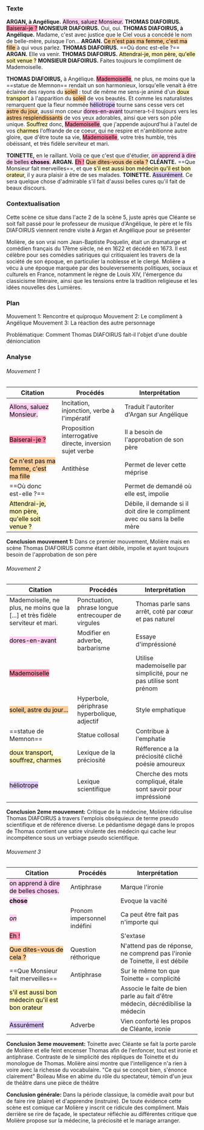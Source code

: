 ### Texte

**ARGAN, à Angélique.** <mark style="background: #FFB8EBA6;">Allons, saluez Monsieur.</mark>
**THOMAS DIAFOIRUS.** <mark style="background: #FF5582A6;">Baiserai-je ?</mark>
**MONSIEUR DIAFOIRUS.** Oui, oui.
**THOMAS DIAFOIRUS, à Angélique.** Madame, c'est avec justice que le Ciel vous a concédé le nom de belle-mère, puisque l'on...
**ARGAN.** <mark style="background: #FFB86CA6;">Ce n'est pas ma femme, c'est ma fille </mark>à qui vous parlez.
**THOMAS DIAFOIRUS.** ==Où donc est-elle ?==
**ARGAN.** Elle va venir.
**THOMAS DIAFOIRUS.** <mark style="background: #FFF3A3A6;">Attendrai-je, mon père, qu'elle soit venue ?</mark>
**MONSIEUR DIAFOIRUS.** Faites toujours le compliment de Mademoiselle.

**THOMAS DIAFOIRUS,** à Angélique. <mark style="background: #FF5582A6;">Mademoiselle</mark>, ne plus, ne moins que la ==statue de Memnon== rendait un son harmonieux, lorsqu'elle venait à être éclairée des rayons du <mark style="background: #FFB86CA6;">soleil</mark> : tout de même me sens-je animé d'un <mark style="background: #FFF3A3A6;">doux transport</mark> à l'apparition du <mark style="background: #FFB86CA6;">soleil</mark> de vos beautés. Et comme les naturalistes remarquent que la fleur nommée <mark style="background: #D2B3FFA6;">héliotrope</mark> tourne sans cesse vers cet <mark style="background: #FFB86CA6;">astre du jour</mark>, aussi mon coeur <mark style="background: #FFB8EBA6;">dores-en-avant</mark> tournera-t-il toujours vers les <mark style="background: #FFB86CA6;">astres resplendissants</mark> de vos yeux adorables, ainsi que vers son pôle unique. <mark style="background: #FFF3A3A6;">Souffrez</mark> donc, <mark style="background: #FF5582A6;">Mademoiselle</mark>, que j'appende aujourd'hui à l'autel de vos <mark style="background: #FFF3A3A6;">charmes</mark> l'offrande de ce coeur, qui ne respire et n'ambitionne autre gloire, que d'être toute sa vie, <mark style="background: #FF5582A6;">Mademoiselle</mark>, votre très humble, très obéissant, et très fidèle serviteur et mari.

**TOINETTE,** en le raillant. Voilà ce que c'est que d'étudier, <mark style="background: #FFB8EBA6;"><i>on</i> apprend à dire de belles <strong>choses</strong>.</mark>
**ARGAN.** <mark style="background: #FF5582A6;">Eh !</mark> <mark style="background: #FFB86CA6;">Que dites-vous de cela ?</mark>
**CLÉANTE.** ==Que Monsieur fait merveilles==, et que <mark style="background: #FFF3A3A6;">s'il est aussi bon médecin qu'il est bon orateur</mark>, il y aura plaisir à être de ses malades.
**TOINETTE.** <mark style="background: #D2B3FFA6;">Assurément</mark>. Ce sera quelque chose d'admirable s'il fait d'aussi belles cures qu'il fait de beaux discours.

### Contextualisation

Cette scène ce situe dans l'acte 2 de la scène 5, juste après que Cléante se soit fait passé pour le professeur de musique d'Angélique, le père et le fils DIAFOIRUS viennent rendre visite à Argan et Angélique pour se présenter

Molière, de son vrai nom Jean-Baptiste Poquelin, était un dramaturge et comédien français du 17ème siècle, né en 1622 et décédé en 1673. Il est célèbre pour ses comédies satiriques qui critiquaient les travers de la société de son époque, en particulier la noblesse et le clergé. Molière a vécu à une époque marquée par des bouleversements politiques, sociaux et culturels en France, notamment le règne de Louis XIV, l'émergence du classicisme littéraire, ainsi que les tensions entre la tradition religieuse et les idées nouvelles des Lumières.

### Plan 

Mouvement 1: Rencontre et quiproquo
Mouvement 2: Le compliment à Angélique 
Mouvement 3: La réaction des autre personnage

Problématique: Comment Thomas DIAFOIRUS fait-il l'objet d'une double dénionciation
### Analyse

###### Mouvement 1

| Citation                                                                                 | Procédés                                                 | Interprétation                                                              |
| ---------------------------------------------------------------------------------------- | -------------------------------------------------------- | --------------------------------------------------------------------------- |
| <mark style="background: #FFB8EBA6;">Allons, saluez Monsieur.</mark>                     | Incitation, injonction, verbe à l'impératif              | Traduit l'autoriter d'Argan sur Angélique                                   |
| <mark style="background: #FF5582A6;">Baiserai-je ?</mark>                                | Proposition interrogative directe, inversion sujet verbe | Il a besoin de l'approbation de son père                                    |
| <mark style="background: #FFB86CA6;">Ce n'est pas ma femme, c'est ma fille </mark>       | Antithèse                                                | Permet de lever cette méprise                                               |
| ==Où donc est-elle ?==                                                                   |                                                          | Permet de demandé où elle est, impolie                                      |
| <mark style="background: #FFF3A3A6;">Attendrai-je, mon père, qu'elle soit venue ?</mark> |                                                          | Débile, il demande si il doit dire le compliment avec ou sans la belle mère |
**Conclusion mouvement 1:** Dans ce premier mouvement, Molière mais en scène Thomas DIAFOIRUS comme étant débile, impolie et ayant toujours besoin de l'approbation de son père

###### Mouvement 2


| Citation                                                                        | Procédés                                           | Interprétation                                                       |
| ------------------------------------------------------------------------------- | -------------------------------------------------- | -------------------------------------------------------------------- |
| Mademoiselle, ne plus, ne moins que la \[...] et très fidèle serviteur et mari. | Ponctuation, phrase longue entrecouper de virgules | Thomas parle sans arrêt, coté par cœur et pas naturel                |
| <mark style="background: #FFB8EBA6;">dores-en-avant</mark>                      | Modifier en adverbe, barbarisme                    | Essaye d'impréssioné                                                 |
| <mark style="background: #FF5582A6;">Mademoiselle</mark>                        |                                                    | Utilise mademoiselle par simplicité, pour ne pas utilise sont prénom |
| <mark style="background: #FFB86CA6;">soleil, astre du jour...</mark>            | Hyperbole, périphrase hyperbolique, adjectif       | Style emphatique                                                     |
| ==statue de Memnon==                                                            | Statue collosal                                    | Contribue à l'emphatie                                               |
| <mark style="background: #FFF3A3A6;">doux transport, souffrez, charmes </mark>  | Lexique de la préciosité                           | Réfference a la préciosité cliché poésie amoureux                    |
| <mark style="background: #D2B3FFA6;">héliotrope</mark>                          | Lexique scientifique                               | Cherche des mots compliqué, étale sont savoir pour impréssioné       |
**Conclusion 2eme mouvement:** Critique de la médecine, Molière ridiculise Thomas DIAFOIRUS à travers l'emplois obséquieux de terme pseudo scientifique et de référence diverse. Le pédantisme dégagé dans le propos de Thomas contient une satire virulente des médecin qui cache leur incompétence sous un verbiage pseudo scientifique.

###### Mouvement 3

| Citation                                                                                     | Procédés                    | Interprétation                                                                  |
| -------------------------------------------------------------------------------------------- | --------------------------- | ------------------------------------------------------------------------------- |
| <mark style="background: #FFB8EBA6;">on apprend à dire de belles choses.</mark>              | Antiphrase                  | Marque l'ironie                                                                 |
| <mark style="background: #FFB8EBA6;"><strong>chose</strong></mark>                           |                             | Evoque la vacité                                                                |
| <mark style="background: #FFB8EBA6;"><i>on</i></mark>                                        | Pronom impersonnel indéfini | Ca peut être fait pas n'importe qui                                             |
| <mark style="background: #FF5582A6;">Eh !</mark>                                             |                             | S'extase                                                                        |
| <mark style="background: #FFB86CA6;">Que dites-vous de cela ?</mark>                         | Question réthorique         | N'attend pas de réponse, ne comprend pas l'ironie de Toinette, il est débile    |
| ==Que Monsieur fait merveilles==                                                             | Antiphrase                  | Sur le même ton que Toinette = complicité                                       |
| <mark style="background: #FFF3A3A6;">s'il est aussi bon médecin qu'il est bon orateur</mark> |                             | Associe le faite de bien parle au fait d'être médecin, décrédibilise la médecin |
| <mark style="background: #D2B3FFA6;">Assurément</mark>                                       | Adverbe                     | Vien conforté les propos de Cléante, ironie                                     |
**Conclusion 3eme mouvement:** Toinette avec Cléante se fait la porte parole de Molière et elle feint encenser Thomas afin de l'enfoncer, tout est ironie et antiphrase. Contraste de le simplicité des répliques de Toinette et du monologue de Thomas. Molière ainsi montre que l'intelligence n'a rien à voire avec la richesse du vocabulaire.
"Ce qui se conçoit bien, s'énonce clairement" Boileau 
Mise en abime du rôle du spectateur, témoin d'un jeux de théâtre dans une pièce de théâtre

**Conclusion générale:** Dans la période classique, la comédie avait pour but de faire rire (plaire) et d'apprendre (instruire). De toute évidence cette scène est comique car Molière y inscrit ce ridicule des compliment. Mais derrière se rire de façade, le spectateur réfléchie au différentes critique que Molière propose sur la médecine, la préciosité et le mariage arranger.  


